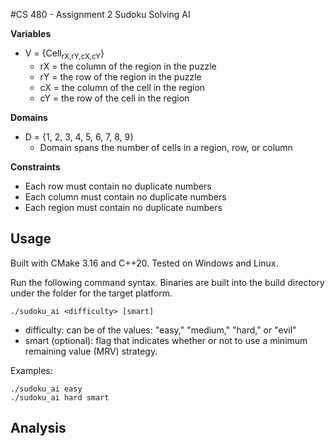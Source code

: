 #CS 480 - Assignment 2
Sudoku Solving AI

**Variables**
+ V = {Cell<sub>rX,rY,cX,cY</sub>}
  + rX = the column of the region in the puzzle
  + rY = the row of the region in the puzzle
  + cX = the column of the cell in the region
  + cY = the row of the cell in the region

**Domains**
+ D = {1, 2, 3, 4, 5, 6, 7, 8, 9}
  + Domain spans the number of cells in a region, row, or column


**Constraints**
+ Each row must contain no duplicate numbers
+ Each column must contain no duplicate numbers
+ Each region must contain no duplicate numbers


## Usage
Built with CMake 3.16 and C++20. Tested on Windows and Linux.

Run the following command syntax. Binaries are built into the build directory under the folder for the target platform.
```
./sudoku_ai <difficulty> [smart]
```

+ difficulty: can be of the values: "easy," "medium," "hard," or "evil"
+ smart (optional): flag that indicates whether or not to use a minimum remaining value (MRV) strategy.

Examples:
```
./sudoku_ai easy
./sudoku_ai hard smart
```
## Analysis
